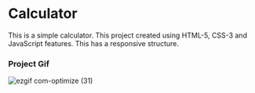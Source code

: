 <h1>Calculator</h1>

<p>This is a simple calculator. This project created using HTML-5, CSS-3 and JavaScript features. This has a responsive structure.</p>

<h3>Project Gif</h3>




![ezgif com-optimize (31)](https://github.com/nazanyilmaz/Calculator/assets/147782488/a5a3b98a-cc3c-4e9e-ab45-6f20f4d9eb2a)

